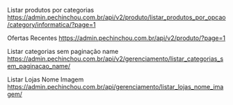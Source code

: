 Listar produtos por categorias
https://admin.pechinchou.com.br/api/v2/produto/listar_produtos_por_opcao/category/informatica/?page=1

Ofertas Recentes
https://admin.pechinchou.com.br/api/v2/produto/?page=1

Listar categorias sem paginação name
https://admin.pechinchou.com.br/api/v2/gerenciamento/listar_categorias_sem_paginacao_name/

Listar Lojas Nome Imagem
https://admin.pechinchou.com.br/api/gerenciamento/listar_lojas_nome_imagem/